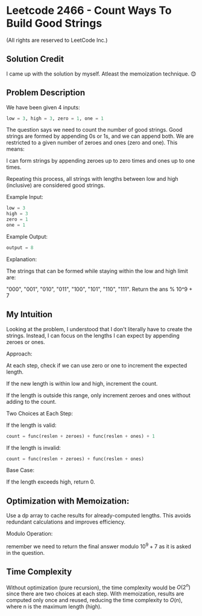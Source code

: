 # Leetcode 2466 - Count Ways To Build Good Strings

(All rights are reserved to LeetCode Inc.)

## Solution Credit

I came up with the solution by myself. Atleast the memoization technique. 😊

## Problem Description

We have been given 4 inputs:
``` python
low = 3, high = 3, zero = 1, one = 1
```

The question says we need to count the number of good strings. Good strings are formed by appending 0s or 1s, and we can append both. We are restricted to a given number of zeroes and ones (zero and one). This means:

I can form strings by appending zeroes up to zero times and ones up to one times.

Repeating this process, all strings with lengths between low and high (inclusive) are considered good strings.

Example Input:
```python
low = 3
high = 3
zero = 1
one = 1
```
Example Output:
```python
output = 8
```
Explanation:

The strings that can be formed while staying within the low and high limit are:

"000", "001", "010", "011", "100", "101", "110", "111".
Return the ans % 10^9 + 7

## My Intuition

Looking at the problem, I understood that I don't literally have to create the strings. Instead, I can focus on the lengths I can expect by appending zeroes or ones.

Approach:


At each step, check if we can use zero or one to increment the expected length.

If the new length is within low and high, increment the count.

If the length is outside this range, only increment zeroes and ones without adding to the count.

Two Choices at Each Step:

If the length is valid:
```python
count = func(reslen + zeroes) + func(reslen + ones) + 1
```
If the length is invalid:
```python
count = func(reslen + zeroes) + func(reslen + ones)
```
Base Case:

If the length exceeds high, return 0.

## Optimization with Memoization:

Use a dp array to cache results for already-computed lengths. This avoids redundant calculations and improves efficiency.

Modulo Operation:

remember we need to return the final answer modulo $10^9 + 7$ as it is asked in the question.

## Time Complexity

Without optimization (pure recursion), the time complexity would be $O(2^n)$ since there are two choices at each step. With memoization, results are computed only once and reused, reducing the time complexity to $O(n)$, where n is the maximum length (high).


